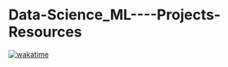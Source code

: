# Data-Science_ML----Projects-Resources

[![wakatime](https://wakatime.com/badge/github/kaustavr19/Data-Science_ML----Projects-Resources.svg)](https://wakatime.com/badge/github/kaustavr19/Data-Science_ML----Projects-Resources)
